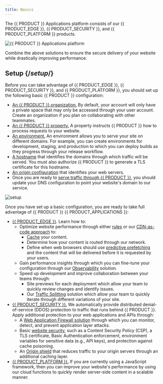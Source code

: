 ```yaml
---
title: Basics
---
```


The {{ PRODUCT }} Applications platform consists of our {{ PRODUCT_EDGE }}, {{ PRODUCT_SECURITY }}, and {{ PRODUCT_PLATFORM }} products.

![{{ PRODUCT }} Applications platform](/images/v7/basics/applications.png)

Combine the above solutions to ensure the secure delivery of your website while drastically improving performance.

## Setup {/*setup*/}

Before you can take advantage of {{ PRODUCT_EDGE }}, {{ PRODUCT_SECURITY }}, and {{ PRODUCT_PLATFORM }}, you should set up the following basic {{ PRODUCT }} configuration:

-   [An {{ PRODUCT }} organization.](/guides/basics/collaboration) By default, your account will only have a private space that may only be accessed through your user account. Create an organization if you plan on collaborating with other teammates.
-   [An {{ PRODUCT }} property.](/guides/getting_started#create-property) A property instructs {{ PRODUCT }} how to process requests to your website.
-   [An environment.](/guides/basics/environments) An environment allows you to serve your site on different domains. For example, you can create environments for development, staging, and production to which you can deploy builds as they progress through your release workflow.
-   [A hostname](/guides/basics/hostnames_and_origins#hostnames) that identifies the domains through which traffic will be served. You must also authorize {{ PRODUCT }} to generate a TLS certificate for this hostname.
-   [An origin configuration](/guides/basics/hostnames_and_origins#origin) that identifies your web servers.
-   Once you are ready to [serve traffic through {{ PRODUCT }}](/guides/basics/hostnames_and_origins#serving-traffic-through), you should update your DNS configuration to point your website's domain to our service. 

![setup](/images/v7/basics/setup-overview.png)

Once you have set up a basic configuration, you are ready to take full advantage of {{ PRODUCT }} {{ PRODUCT_APPLICATIONS }}:

-   [{{ PRODUCT_EDGE }}](/guides/performance). Learn how to:
    -   Optimize website performance through either [rules](/guides/performance/rules) or our [CDN-as-code approach](/guides/performance/cdn_as_code) to:
        -   [Cache](/guides/performance/getting_started#configure-caching) your content.
        -   Determine how your content is routed through our network.
        -   Define when web browsers should use [predictive prefetching](/guides/performance/prefetching) and the content that will be delivered before it is requested by your users.
    -   Gain performance insights through which you can fine-tune your configuration through our [Observability](/guides/performance/observability) solution.
    -   Speed up development and improve collaboration between your teams through:
	    -   Site previews for each deployment which allow your team to quickly review changes and identify issues. 
	    -   Our [Traffic Splitting](/guides/performance/traffic_splitting) solution which allow your team to quickly iterate through different variations of your site.
-   [{{ PRODUCT_SECURITY }}.](/guides/security) We automatically provide distributed denial-of-service (DDOS) protection to traffic that runs behind {{ PRODUCT }}. Apply additional protection to your web applications and APIs through:
    -   A [Web Application Firewall solution](/guides/security/waf) through which you can monitor, detect, and prevent application layer attacks.
	-   Basic [website security](/guides/security/edgejs_security), such as a Content Security Policy (CSP), a TLS certificate, Basic Authentication enforcement, environment variables for sensitive data (e.g., API keys), and protection against cache poisoning. 
	-   An [Origin shield](/guides/security/origin_shield) that reduces traffic to your origin servers through an additional caching layer.
-   [{{ PRODUCT_PLATFORM }}.](/guides/sites_frameworks/getting_started) If you are currently using a JavaScript framework, then you can improve your website's performance by using our cloud functions to quickly render server-side content in a scalable manner.
